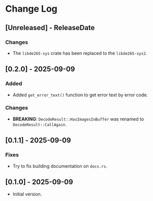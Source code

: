 # Change Log

## [Unreleased] - ReleaseDate

### Changes

- The `libde265-sys` crate has been replaced to the `libde265-sys2`.

## [0.2.0] - 2025-09-09

### Added

- Added `get_error_text()` function to get error text by error code.

### Changes

- **BREAKING**: `DecodeResult::HasImagesInBuffer` was renamed to `DecodeResult::CallAgain`.

## [0.1.1] - 2025-09-09

### Fixes

- Try to fix building documentation on `docs.rs`.

## [0.1.0] - 2025-09-09

- Initial version.
